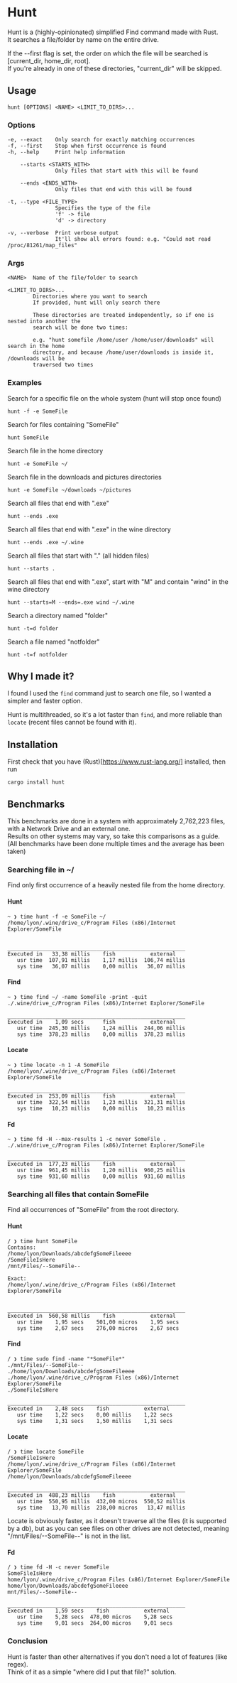 # Hunt
Hunt is a (highly-opinionated) simplified Find command made with Rust.  
It searches a file/folder by name on the entire drive.

If the --first flag is set, the order on which the file will be searched is [current_dir, home_dir, root].  
If you're already in one of these directories, "current_dir" will be skipped.

## Usage
    hunt [OPTIONS] <NAME> <LIMIT_TO_DIRS>...

### Options
    -e, --exact    Only search for exactly matching occurrences
    -f, --first    Stop when first occurrence is found
    -h, --help     Print help information

        --starts <STARTS_WITH> 
                   Only files that start with this will be found

        --ends <ENDS_WITH>
                   Only files that end with this will be found

    -t, --type <FILE_TYPE>
                   Specifies the type of the file
                   'f' -> file
                   'd' -> directory

    -v, --verbose  Print verbose output
                   It'll show all errors found: e.g. "Could not read /proc/81261/map_files"

### Args
    <NAME>  Name of the file/folder to search
    
    <LIMIT_TO_DIRS>...
            Directories where you want to search
            If provided, hunt will only search there
            
            These directories are treated independently, so if one is nested into another the
            search will be done two times:  
            
            e.g. "hunt somefile /home/user /home/user/downloads" will search in the home
            directory, and because /home/user/downloads is inside it, /downloads will be
            traversed two times

### Examples
Search for a specific file on the whole system (hunt will stop once found)  
    
    hunt -f -e SomeFile

Search for files containing "SomeFile"

    hunt SomeFile

Search file in the home directory

    hunt -e SomeFile ~/

Search file in the downloads and pictures directories
    
    hunt -e SomeFile ~/downloads ~/pictures

Search all files that end with ".exe"

    hunt --ends .exe

Search all files that end with ".exe" in the wine directory

    hunt --ends .exe ~/.wine

Search all files that start with "." (all hidden files)

    hunt --starts .

Search all files that end with ".exe", start with "M" and contain "wind" in the wine directory

    hunt --starts=M --ends=.exe wind ~/.wine

Search a directory named "folder"
    
    hunt -t=d folder

Search a file named "notfolder"
    
    hunt -t=f notfolder

## Why I made it?
I found I used the `find` command just to search one file, so I wanted a simpler and faster option.

Hunt is multithreaded, so it's a lot faster than `find`, and more reliable than `locate` (recent files cannot be found with it).

## Installation
First check that you have (Rust)[https://www.rust-lang.org/] installed, then run

```
cargo install hunt
```

## Benchmarks
This benchmarks are done in a system with approximately 2,762,223 files, with a Network Drive and an external one.  
Results on other systems may vary, so take this comparisons as a guide.  
(All benchmarks have been done multiple times and the average has been taken)

### Searching file in ~/
Find only first occurrence of a heavily nested file from the home directory.

#### Hunt

```
~ ❯ time hunt -f -e SomeFile ~/
/home/lyon/.wine/drive_c/Program Files (x86)/Internet Explorer/SomeFile


________________________________________________________
Executed in   33,38 millis    fish           external
   usr time  107,91 millis    1,17 millis  106,74 millis
   sys time   36,07 millis    0,00 millis   36,07 millis
```

#### Find
```
~ ❯ time find ~/ -name SomeFile -print -quit
./.wine/drive_c/Program Files (x86)/Internet Explorer/SomeFile

________________________________________________________
Executed in    1,09 secs      fish           external
   usr time  245,30 millis    1,24 millis  244,06 millis
   sys time  378,23 millis    0,00 millis  378,23 millis
```

#### Locate
```
~ ❯ time locate -n 1 -A SomeFile
/home/lyon/.wine/drive_c/Program Files (x86)/Internet Explorer/SomeFile

________________________________________________________
Executed in  253,09 millis    fish           external
   usr time  322,54 millis    1,23 millis  321,31 millis
   sys time   10,23 millis    0,00 millis   10,23 millis

```

#### Fd
```
~ ❯ time fd -H --max-results 1 -c never SomeFile .
./.wine/drive_c/Program Files (x86)/Internet Explorer/SomeFile

________________________________________________________
Executed in  177,23 millis    fish           external
   usr time  961,45 millis    1,20 millis  960,25 millis
   sys time  931,60 millis    0,00 millis  931,60 millis
```

### Searching all files that contain SomeFile
Find all occurrences of "SomeFile" from the root directory.

#### Hunt
```
/ ❯ time hunt SomeFile
Contains:
/home/lyon/Downloads/abcdefgSomeFileeee
/SomeFileIsHere
/mnt/Files/--SomeFile--

Exact:
/home/lyon/.wine/drive_c/Program Files (x86)/Internet Explorer/SomeFile


________________________________________________________
Executed in  560,58 millis    fish           external
   usr time    1,95 secs    501,00 micros    1,95 secs
   sys time    2,67 secs    276,00 micros    2,67 secs
```

#### Find
```
/ ❯ time sudo find -name "*SomeFile*"
./mnt/Files/--SomeFile--
./home/lyon/Downloads/abcdefgSomeFileeee
./home/lyon/.wine/drive_c/Program Files (x86)/Internet Explorer/SomeFile
./SomeFileIsHere

________________________________________________________
Executed in    2,48 secs    fish           external
   usr time    1,22 secs    0,00 millis    1,22 secs
   sys time    1,31 secs    1,50 millis    1,31 secs
```

#### Locate
```
/ ❯ time locate SomeFile
/SomeFileIsHere
/home/lyon/.wine/drive_c/Program Files (x86)/Internet Explorer/SomeFile
/home/lyon/Downloads/abcdefgSomeFileeee

________________________________________________________
Executed in  488,23 millis    fish           external
   usr time  550,95 millis  432,00 micros  550,52 millis
   sys time   13,70 millis  238,00 micros   13,47 millis
```
Locate is obviously faster, as it doesn't traverse all the files (it is supported by a db), but as you can see files on other drives are not detected, meaning "/mnt/Files/--SomeFile--" is not in the list. 

#### Fd
```
/ ❯ time fd -H -c never SomeFile
SomeFileIsHere
home/lyon/.wine/drive_c/Program Files (x86)/Internet Explorer/SomeFile
home/lyon/Downloads/abcdefgSomeFileeee
mnt/Files/--SomeFile--

________________________________________________________
Executed in    1,59 secs    fish           external
   usr time    5,28 secs  478,00 micros    5,28 secs
   sys time    9,01 secs  264,00 micros    9,01 secs
```

### Conclusion
Hunt is faster than other alternatives if you don't need a lot of features (like regex).  
Think of it as a simple "where did I put that file?" solution.
